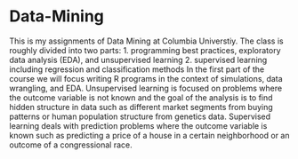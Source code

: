 # Data-Mining
This is my assignments of Data Mining at Columbia Universtiy.  The class is roughly divided into two parts: 1. programming best practices, exploratory data analysis (EDA), and unsupervised learning 2. supervised learning including regression and classification methods In the first part of the course we will focus writing R programs in the context of simulations, data wrangling, and EDA. Unsupervised learning is focused on problems where the outcome variable is not known and the goal of the analysis is to find hidden structure in data such as different market segments from buying patterns or human population structure from genetics data. Supervised learning deals with prediction problems where the outcome variable is known such as predicting a price of a house in a certain neighborhood or an outcome of a congressional race.
